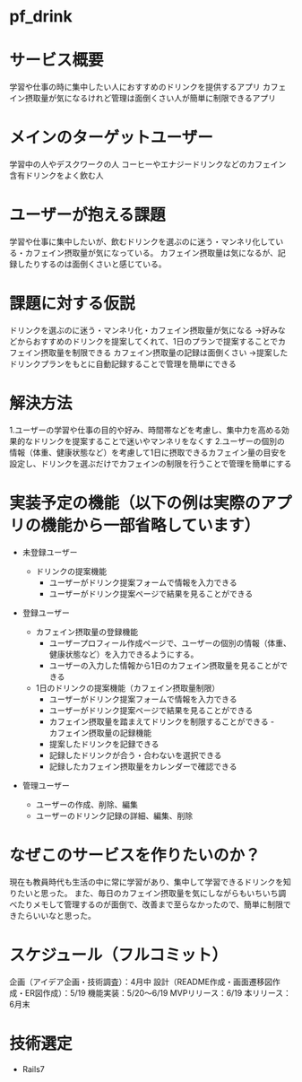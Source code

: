 # pf_drink

# サービス概要
学習や仕事の時に集中したい人におすすめのドリンクを提供するアプリ
カフェイン摂取量が気になるけれど管理は面倒くさい人が簡単に制限できるアプリ

# メインのターゲットユーザー
学習中の人やデスクワークの人
コーヒーやエナジードリンクなどのカフェイン含有ドリンクをよく飲む人

# ユーザーが抱える課題
学習や仕事に集中したいが、飲むドリンクを選ぶのに迷う・マンネリ化している・カフェイン摂取量が気になっている。
カフェイン摂取量は気になるが、記録したりするのは面倒くさいと感じている。

# 課題に対する仮説
ドリンクを選ぶのに迷う・マンネリ化・カフェイン摂取量が気になる
→好みなどからおすすめのドリンクを提案してくれて、1日のプランで提案することでカフェイン摂取量を制限できる
カフェイン摂取量の記録は面倒くさい
→提案したドリンクプランをもとに自動記録することで管理を簡単にできる

# 解決方法
1.ユーザーの学習や仕事の目的や好み、時間帯などを考慮し、集中力を高める効果的なドリンクを提案することで迷いやマンネリをなくす
2.ユーザーの個別の情報（体重、健康状態など）を考慮して1日に摂取できるカフェイン量の目安を設定し、ドリンクを選ぶだけでカフェインの制限を行うことで管理を簡単にする


# 実装予定の機能（以下の例は実際のアプリの機能から一部省略しています）
- 未登録ユーザー
    - ドリンクの提案機能
        - ユーザーがドリンク提案フォームで情報を入力できる
        - ユーザーがドリンク提案ページで結果を見ることができる

- 登録ユーザー
	- カフェイン摂取量の登録機能
		- ユーザープロフィール作成ページで、ユーザーの個別の情報（体重、健康状態など）を入力できるようにする。
	    - ユーザーの入力した情報から1日のカフェイン摂取量を見ることができる
    - 1日のドリンクの提案機能（カフェイン摂取量制限）
        - ユーザーがドリンク提案フォームで情報を入力できる
        - ユーザーがドリンク提案ページで結果を見ることができる
		- カフェイン摂取量を踏まえてドリンクを制限することができる
	-　　カフェイン摂取量の記録機能
		- 提案したドリンクを記録できる
		- 記録したドリンクが合う・合わないを選択できる
		- 記録したカフェイン摂取量をカレンダーで確認できる

- 管理ユーザー
    - ユーザーの作成、削除、編集
    - ユーザーのドリンク記録の詳細、編集、削除

# なぜこのサービスを作りたいのか？
現在も教員時代も生活の中に常に学習があり、集中して学習できるドリンクを知りたいと思った。
また、毎日のカフェイン摂取量を気にしながらもいちいち調べたりメモして管理するのが面倒で、改善まで至らなかったので、簡単に制限できたらいいなと思った。

# スケジュール（フルコミット）
企画（アイデア企画・技術調査）：4月中
設計（README作成・画面遷移図作成・ER図作成）：5/19
機能実装：5/20〜6/19
MVPリリース：6/19
本リリース：6月末

# 技術選定
- Rails7
